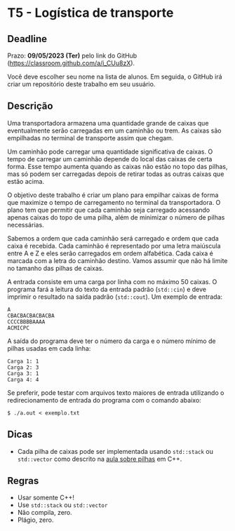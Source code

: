 
# T5 - Logística de transporte

## Deadline

Prazo: **09/05/2023 (Ter)** pelo link do GitHub (https://classroom.github.com/a/i_CUu8zX).

Você deve escolher seu nome na lista de alunos. Em seguida, o GitHub irá criar um repositório deste trabalho em seu usuário.

## Descrição

Uma transportadora armazena uma quantidade grande de caixas que eventualmente serão carregadas em um caminhão ou trem. As caixas são empilhadas no terminal de transporte assim que chegam.

Um caminhão pode carregar uma quantidade significativa de caixas. O tempo de carregar um caminhão depende do local das caixas de certa forma. Esse tempo aumenta quando as caixas não estão no topo das pilhas, mas só podem ser carregadas depois de retirar todas as outras caixas que estão acima.

O objetivo deste trabalho é criar um plano para empilhar caixas de forma que maximize o tempo de carregamento no terminal da transportadora. O plano tem que permitir que cada caminhão seja carregado acessando apenas caixas do topo de uma pilha, além de minimizar o número de pilhas necessárias.

Sabemos a ordem que cada caminhão será carregado e ordem que cada caixa é recebida. Cada caminhão é representado por uma letra maiúscula entre A e Z e eles serão carregados em ordem alfabética. Cada caixa é marcada com a letra do caminhão destino. Vamos assumir que não há limite no tamanho das pilhas de caixas.

A entrada consiste em uma carga por linha com no máximo 50 caixas.
O programa fará a leitura do texto da entrada padrão (`std::cin`) e deve  imprimir o resultado na saída padrão (`std::cout`).
Um exemplo de entrada:
```
A
CBACBACBACBACBA
CCCCBBBBAAAA
ACMICPC
```
A saída do programa deve ter o número da carga e o número mínimo de pilhas usadas em cada linha:
```
Carga 1: 1
Carga 2: 3
Carga 3: 1
Carga 4: 4
```

Se preferir, pode testar com arquivos texto maiores de entrada utilizando o redirecionamento de entrada do programa com o comando abaixo:
```
$ ./a.out < exemplo.txt
```

## Dicas
- Cada pilha de caixas pode ser implementada usando `std::stack` ou `std::vector` como descrito na  [aula sobre pilhas](../../aulas/09_listas) em C++.

## Regras

- Usar somente C++!
- Use `std::stack` ou `std::vector`
- Não compila, zero.
- Plágio, zero.